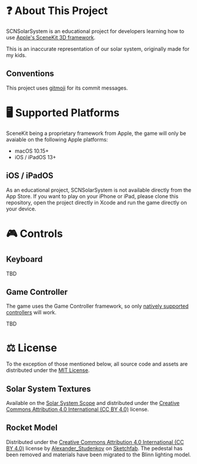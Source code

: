 # ❓ About This Project

SCNSolarSystem is an educational project for developers learning how to use [Apple's SceneKit 3D framework](https://developer.apple.com/scenekit/).

This is an inaccurate representation of our solar system, originally made for my kids.

## Conventions

This project uses [gitmoji](https://gitmoji.dev) for its commit messages.

# 🖥 Supported Platforms

SceneKit being a proprietary framework from Apple, the game will only be avaiable on the following Apple platforms:

- macOS 10.15+
- iOS / iPadOS 13+

## iOS / iPadOS

As an educational project, SCNSolarSystem is not available directly from the App Store.
If you want to play on your iPhone or iPad, please clone this repository, open the project directly in Xcode and run the game directly on your device.

# 🎮 Controls

## Keyboard

TBD

## Game Controller

The game uses the Game Controller framework, so only [natively supported controllers](https://support.apple.com/en-us/HT210414) will work.

TBD

# ⚖️ License

To the exception of those mentioned below, all source code and assets are distributed under the [MIT License](LICENSE).

## Solar System Textures

Available on the [Solar System Scope](https://www.solarsystemscope.com/textures/) and distributed under the [Creative Commons Attribution 4.0 International (CC BY 4.0)](https://creativecommons.org/licenses/by/4.0/) license.

## Rocket Model

Distributed under the [Creative Commons Attribution 4.0 International (CC BY 4.0)](https://creativecommons.org/licenses/by/4.0/) license by [Alexander_Studenkov](https://sketchfab.com/Alexander_Studenkov) on [Sketchfab](https://sketchfab.com/3d-models/toy-rocket-42ef8d4b882c4c94947479b427098498). The pedestal has been removed and materials have been migrated to the Blinn lighting model.